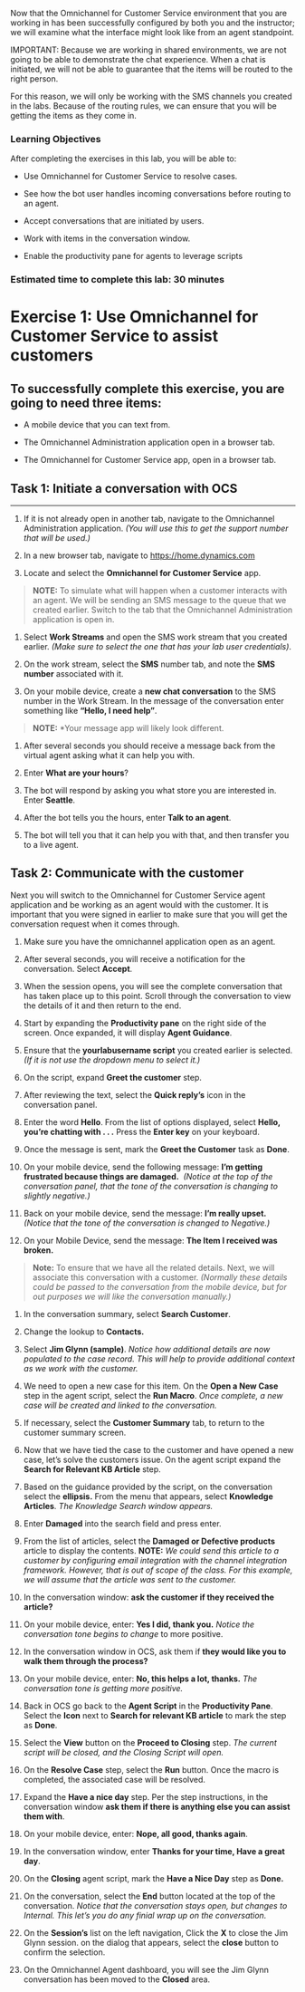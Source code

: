 Now that the Omnichannel for Customer Service environment that you are working
in has been successfully configured by both you and the instructor; we will
examine what the interface might look like from an agent standpoint.

IMPORTANT: Because we are working in shared environments, we are not going to be
able to demonstrate the chat experience. When a chat is initiated, we will not
be able to guarantee that the items will be routed to the right person.

For this reason, we will only be working with the SMS channels you created in
the labs. Because of the routing rules, we can ensure that you will be getting
the items as they come in.

### Learning Objectives

After completing the exercises in this lab, you will be able to:

-   Use Omnichannel for Customer Service to resolve cases.

-   See how the bot user handles incoming conversations before routing to an
    agent.

-   Accept conversations that are initiated by users.

-   Work with items in the conversation window.

-   Enable the productivity pane for agents to leverage scripts

### Estimated time to complete this lab: 30 minutes

# Exercise 1: Use Omnichannel for Customer Service to assist customers 

To successfully complete this exercise, you are going to need three items:
--------------------------------------------------------------------------

-   A mobile device that you can text from.

-   The Omnichannel Administration application open in a browser tab.

-   The Omnichannel for Customer Service app, open in a browser tab.

## Task 1: Initiate a conversation with OCS
----------------------------------------------

1.  If it is not already open in another tab, navigate to the Omnichannel
    Administration application. *(You will use this to get the support number
    that will be used.)*

2.  In a new browser tab, navigate to <https://home.dynamics.com>

3.  Locate and select the **Omnichannel for Customer Service** app.

>   **NOTE:** To simulate what will happen when a customer interacts with an
>   agent. We will be sending an SMS message to the queue that we created
>   earlier. Switch to the tab that the Omnichannel Administration application
>   is open in.

1.  Select **Work Streams** and open the SMS work stream that you created
    earlier. *(Make sure to select the one that has your lab user credentials)*.

2.  On the work stream, select the **SMS** number tab, and note the **SMS
    number** associated with it.

3.  On your mobile device, create a **new chat conversation** to the SMS number
    in the Work Stream. In the message of the conversation enter something like
    **“Hello, I need help”**.

>   **NOTE:** *Your message app will likely look different.

1.  After several seconds you should receive a message back from the virtual
    agent asking what it can help you with.

2.  Enter **What are your hours**?

3.  The bot will respond by asking you what store you are interested in. Enter
    **Seattle**.

4.  After the bot tells you the hours, enter **Talk to an agent**.

5.  The bot will tell you that it can help you with that, and then transfer you
    to a live agent.

## Task 2: Communicate with the customer

Next you will switch to the Omnichannel for Customer Service agent application
and be working as an agent would with the customer. It is important that you
were signed in earlier to make sure that you will get the conversation request
when it comes through.

1.  Make sure you have the omnichannel application open as an agent.

2.  After several seconds, you will receive a notification for the conversation.
    Select **Accept**.

3.  When the session opens, you will see the complete conversation that has
    taken place up to this point. Scroll through the conversation to view the
    details of it and then return to the end.

4.  Start by expanding the **Productivity pane** on the right side of the
    screen. Once expanded, it will display **Agent Guidance**.

5.  Ensure that the **yourlabusername script** you created earlier is selected.
    *(If it is not use the dropdown menu to select it.)*

6.  On the script, expand **Greet the customer** step.

7.  After reviewing the text, select the **Quick reply’s** icon in the
    conversation panel.

8.  Enter the word **Hello**. From the list of options displayed, select
    **Hello, you’re chatting with . . .** Press the **Enter key** on your
    keyboard.

9.  Once the message is sent, mark the **Greet the Customer** task as **Done**.

10. On your mobile device, send the following message: **I’m getting frustrated
    because things are damaged.**  *(Notice at the top of the conversation
    panel, that the tone of the conversation is changing to slightly negative.)*

11. Back on your mobile device, send the message: **I’m really upset.** *(Notice
    that the tone of the conversation is changed to Negative.)*

12. On your Mobile Device, send the message: **The Item I received was broken.**

>   **Note:** To ensure that we have all the related details. Next, we will
>   associate this conversation with a customer. *(Normally these details could
>   be passed to the conversation from the mobile device, but for out purposes
>   we will like the conversation manually.)*

1.  In the conversation summary, select **Search Customer**.

2.  Change the lookup to **Contacts.**

3.  Select **Jim Glynn (sample)**. *Notice how additional details are now
    populated to the case record. This will help to provide additional context
    as we work with the customer.*

4.  We need to open a new case for this item. On the **Open a New Case** step in
    the agent script, select the **Run Macro**. *Once complete, a new case will
    be created and linked to the conversation.*

5.  If necessary, select the **Customer Summary** tab, to return to the customer
    summary screen.

6.  Now that we have tied the case to the customer and have opened a new case,
    let’s solve the customers issue. On the agent script expand the **Search for
    Relevant KB Article** step.

7.  Based on the guidance provided by the script, on the conversation select the
    **ellipsis.** From the menu that appears, select **Knowledge Articles**.
    *The Knowledge Search window appears.*

8.  Enter **Damaged** into the search field and press enter.

9.  From the list of articles, select the **Damaged or Defective products**
    article to display the contents. **NOTE:** *We could send this article to a
    customer by configuring email integration with the channel integration
    framework. However, that is out of scope of the class. For this example, we
    will assume that the article was sent to the customer.*

10. In the conversation window: **ask the customer if they received the
    article?**

11. On your mobile device, enter: **Yes I did, thank you.** *Notice the
    conversation tone begins to change* to more positive.

12. In the conversation window in OCS, ask them if **they would like you to walk
    them through the process?**

13. On your mobile device, enter: **No, this helps a lot, thanks.** *The
    conversation tone is getting more positive.*

14. Back in OCS go back to the **Agent Script** in the **Productivity Pane**.
    Select the **Icon** next to **Search for relevant KB article** to mark the
    step as **Done**.

15. Select the **View** button on the **Proceed to Closing** step. *The current
    script will be closed, and the Closing Script will open.*

16. On the **Resolve Case** step, select the **Run** button. Once the macro is
    completed, the associated case will be resolved.

17. Expand the **Have a nice day** step. Per the step instructions, in the
    conversation window **ask them if there is anything else you can assist them
    with**.

18. On your mobile device, enter: **Nope, all good, thanks again**.

19. In the conversation window, enter **Thanks for your time, Have a great
    day**.

20. On the **Closing** agent script, mark the **Have a Nice Day** step as
    **Done.**

21. On the conversation, select the **End** button located at the top of the
    conversation. *Notice that the conversation stays open, but changes to
    Internal. This let’s you do any finial wrap up on the conversation.*

22. On the **Session’s** list on the left navigation, Click the **X** to close
    the Jim Glynn session. on the dialog that appears, select the **close**
    button to confirm the selection.

23. On the Omnichannel Agent dashboard, you will see the Jim Glynn conversation
    has been moved to the **Closed** area.
